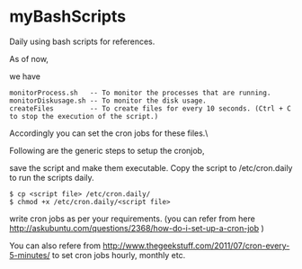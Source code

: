# myBashScripts


Daily using bash scripts for references.


As of now, 

we have

    monitorProcess.sh   -- To monitor the processes that are running.
    monitorDiskusage.sh -- To monitor the disk usage.
    createFiles         -- To create files for every 10 seconds. (Ctrl + C to stop the execution of the script.)

Accordingly you can set the cron jobs for these files.\


Following are the generic steps to setup the cronjob,

save the script and make them executable. Copy the script to /etc/cron.daily to run the scripts daily.

    $ cp <script file> /etc/cron.daily/
    $ chmod +x /etc/cron.daily/<script file>
    
write cron jobs as per your requirements. (you can refer from here http://askubuntu.com/questions/2368/how-do-i-set-up-a-cron-job  )

You can also refere from http://www.thegeekstuff.com/2011/07/cron-every-5-minutes/ to set cron jobs hourly, monthly etc.
